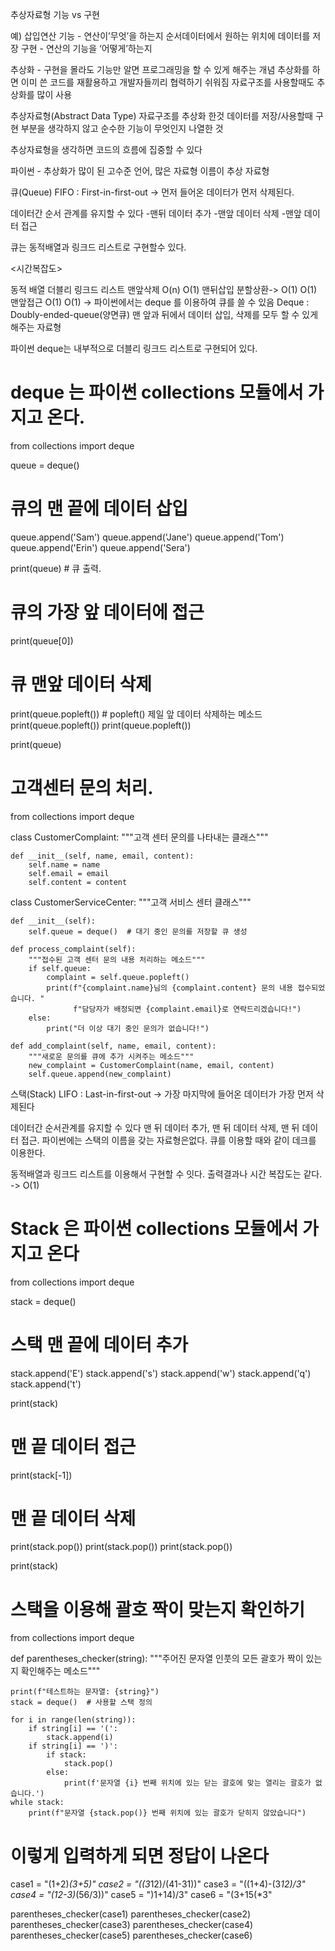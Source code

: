 추상자료형
기능 vs 구현

예) 삽입연산
기능 - 연산이’무엇’을 하는지
순서데이터에서 원하는 위치에 데이터를 저장
구현 - 연산의 기능을 ‘어떻게’하는지

추상화 - 구현을 몰라도 기능만 알면 프로그래밍을 할 수 있게 해주는 개념
추상화를 하면 이미 쓴 코드를 재활용하고 개발자들끼리 협력하기 쉬워짐
자료구조를 사용할때도 추상화를 많이 사용

추상자료형(Abstract Data Type)
자료구조를 추상화 한것
데이터를 저장/사용할때 구현 부분을 생각하지 않고 순수한 기능이 무엇인지 나열한 것

추상자료형을 생각하면 코드의 흐름에 집중할 수 있다

파이썬 - 추상화가 많이 된 고수준 언어, 많은 자료형 이름이 추상 자료형

큐(Queue)
FIFO : First-in-first-out
-> 먼저 들어온 데이터가 먼저 삭제된다.

데이터간 순서 관계를 유지할 수 있다
-맨뒤 데이터 추가
-맨앞 데이터 삭제
-맨앞 데이터 접근

큐는 동적배열과 링크드 리스트로 구현할수 있다.

<시간복잡도>

동적 배열	더블리 링크드 리스트
맨앞삭제	O(n)	O(1)
맨뒤삽입	분할상환-> O(1)	O(1)
맨앞접근	O(1)	O(1)
-> 파이썬에서는 deque 를 이용하여 큐를 쓸 수 있음
Deque : Doubly-ended-queue(양면큐)
맨 앞과 뒤에서 데이터 삽입, 삭제를 모두 할 수 있게 해주는 자료형

파이썬 deque는 내부적으로 더블리 링크드 리스트로 구현되어 있다.

# deque 는 파이썬 collections 모듈에서 가지고 온다.

from collections import deque

queue = deque()

# 큐의 맨 끝에 데이터 삽입
queue.append('Sam')
queue.append('Jane')
queue.append('Tom')
queue.append('Erin')
queue.append('Sera')

print(queue)  # 큐 출력.

# 큐의 가장 앞 데이터에 접근
print(queue[0])

# 큐 맨앞 데이터 삭제
print(queue.popleft())   # popleft() 제일 앞 데이터 삭제하는 메소드
print(queue.popleft())
print(queue.popleft())

print(queue)
# 고객센터 문의 처리.
from collections import deque

class CustomerComplaint:
"""고객 센터 문의를 나타내는 클래스"""

    def __init__(self, name, email, content):
        self.name = name
        self.email = email
        self.content = content


class CustomerServiceCenter:
"""고객 서비스 센터 클래스"""

    def __init__(self):
        self.queue = deque()  # 대기 중인 문의를 저장할 큐 생성

    def process_complaint(self):
        """접수된 고객 센터 문의 내용 처리하는 메소드"""
        if self.queue:
            complaint = self.queue.popleft()
            print(f"{complaint.name}님의 {complaint.content} 문의 내용 접수되었습니다. "
                  f"담당자가 배정되면 {complaint.email}로 연락드리겠습니다!")
        else:
            print("더 이상 대기 중인 문의가 없습니다!")

    def add_complaint(self, name, email, content):
        """새로운 문의를 큐에 추가 시켜주는 메소드"""
        new_complaint = CustomerComplaint(name, email, content)
        self.queue.append(new_complaint)
스택(Stack)
LIFO : Last-in-first-out
-> 가장 마지막에 들어온 데이터가 가장 먼저 삭제된다

데이터간 순서관계를 유지할 수 있다
맨 뒤 데이터 추가, 맨 뒤 데이터 삭제, 맨 뒤 데이터 접근.
파이썬에는 스택의 이름을 갖는 자료형은없다. 큐를 이용할 때와 같이 데크를 이용한다.

동적배열과 링크드 리스트를 이용해서 구현할 수 잇다.
출력결과나 시간 복잡도는 같다. -> O(1)

# Stack 은 파이썬 collections 모듈에서 가지고 온다

from collections import deque

stack = deque()

# 스택 맨 끝에 데이터 추가
stack.append('E')
stack.append('s')
stack.append('w')
stack.append('q')
stack.append('t')

print(stack)

# 맨 끝 데이터 접근
print(stack[-1])

# 맨 끝 데이터 삭제
print(stack.pop())
print(stack.pop())
print(stack.pop())

print(stack)
# 스택을 이용해 괄호 짝이 맞는지 확인하기

from collections import deque

def parentheses_checker(string):
"""주어진 문자열 인풋의 모든 괄호가 짝이 있는지 확인해주는 메소드"""

    print(f"테스트하는 문자열: {string}")
    stack = deque()  # 사용할 스택 정의

    for i in range(len(string)):
        if string[i] == '(':
            stack.append(i)
        if string[i] == ')':
            if stack:
                stack.pop()
            else:
                print(f'문자열 {i} 번째 위치에 있는 닫는 괄호에 맞는 열리는 괄호가 없습니다.')
    while stack:
        print(f"문자열 {stack.pop()} 번째 위치에 있는 괄호가 닫히지 않았습니다")
# 이렇게 입력하게 되면 정답이 나온다

case1 = "(1+2)*(3+5)"
case2 = "((3*12)/(41-31))"
case3 = "((1+4)-(3*12)/3"
case4 = "(12-3)*(56/3))"
case5 = ")1+14)/3"
case6 = "(3+15(*3"

parentheses_checker(case1)
parentheses_checker(case2)
parentheses_checker(case3)
parentheses_checker(case4)
parentheses_checker(case5)
parentheses_checker(case6)